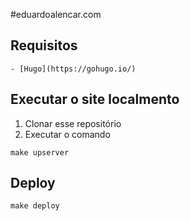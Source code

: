 #eduardoalencar.com


## Requisitos

    - [Hugo](https://gohugo.io/)  

## Executar o site localmento

1. Clonar esse repositório
2. Executar o comando
```
make upserver
```

## Deploy

```
make deploy
```
